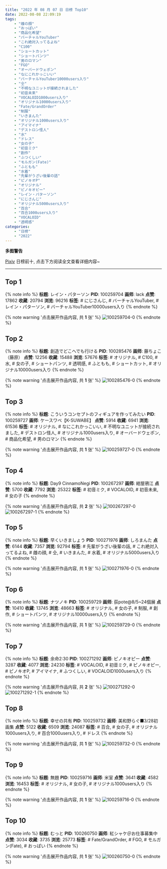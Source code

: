 ```yaml
---
title: "2022 年 08 月 07 日 日榜 Top10"
date: 2022-08-08 22:09:19
tags:
    - "雌の顔"
    - "おっぱい"
    - "商品化希望"
    - "バーチャルYouTuber"
    - "これ絶対入ってるよね"
    - "C100"
    - "ショートカット"
    - "ショートパンツ"
    - "男のロマン"
    - "FGO"
    - "オーバードウェポン"
    - "なにこれかっこいい"
    - "バーチャルYouTuber10000users入り"
    - "仝"
    - "不明なユニットが接続されました"
    - "初音未来"
    - "VOCALOID1000users入り"
    - "オリジナル10000users入り"
    - "Fate/GrandOrder"
    - "制服"
    - "いきまんた"
    - "オリジナル1000users入り"
    - "アイマイナ"
    - "デストロン怪人"
    - "水"
    - "ドレス"
    - "女の子"
    - "初音ミク"
    - "創作"
    - "ふつくしい"
    - "モルガン(Fate)"
    - "ふともも"
    - "水着"
    - "先輩がうざい後輩の話"
    - "ピノキオP"
    - "オリジナル"
    - "ピノキオピー"
    - "レイン・パターソン"
    - "にじさんじ"
    - "オリジナル5000users入り"
    - "百合"
    - "百合1000users入り"
    - "VOCALOID"
    - "透明感"
categories:
    - "日榜"
    - "2022"
---
```


<i class="fa fa-triangle-exclamation"></i>**多图警告**<i class="fa fa-triangle-exclamation"></i>

[Pixiv](https://www.pixiv.net/) 日榜前十, 点击下方阅读全文查看详细内容~

<!-- more -->

---

## Top 1

{% note info %}
**标题**: レイン・パターソン
**PID**: 100259704 **画师**: lack
**点赞**: 17862 **收藏**: 20794 **浏览**: 96216
**标签**: # にじさんじ, # バーチャルYouTuber, # レイン・パターソン, # バーチャルYouTuber10000users入り
{% endnote %}

{% note warning '点击展开作品内容, 共 **1** 张' %}
![100259704-0](https://i.pixiv.re/img-original/img/2022/08/06/00/00/18/100259704_p0.png)
{% endnote %}

## Top 2

{% note info %}
**标题**: 創造でどこへでも行ける
**PID**: 100285476 **画师**: 藤ちょこ（藤原）
**点赞**: 12256 **收藏**: 15488 **浏览**: 57676
**标签**: # オリジナル, # C100, # 水, # 女の子, # ショートパンツ, # 透明感, # ふともも, # ショートカット, # オリジナル10000users入り
{% endnote %}

{% note warning '点击展开作品内容, 共 **1** 张' %}
![100285476-0](https://i.pixiv.re/img-original/img/2022/08/07/00/00/19/100285476_p0.png)
{% endnote %}

## Top 3

{% note info %}
**标题**: こういうコンセプトのフィギュアを作ってみたい
**PID**: 100259727 **画师**: ケースワベ【K-SUWABE】
**点赞**: 5914 **收藏**: 6941 **浏览**: 61536
**标签**: # オリジナル, # なにこれかっこいい, # 不明なユニットが接続されました, # デストロン怪人, # オリジナル1000users入り, # オーバードウェポン, # 商品化希望, # 男のロマン
{% endnote %}

{% note warning '点击展开作品内容, 共 **1** 张' %}
![100259727-0](https://i.pixiv.re/img-original/img/2022/08/06/00/00/21/100259727_p0.jpg)
{% endnote %}

## Top 4

{% note info %}
**标题**: Day9 CinnamoNegi
**PID**: 100267297 **画师**: 紺屋鴉江
**点赞**: 5700 **收藏**: 7792 **浏览**: 25322
**标签**: # 初音ミク, # VOCALOID, # 初音未来, # 女の子
{% endnote %}

{% note warning '点击展开作品内容, 共 **2** 张' %}
![100267297-0](https://i.pixiv.re/img-original/img/2022/08/06/09/44/46/100267297_p0.jpg)
![100267297-1](https://i.pixiv.re/img-original/img/2022/08/06/09/44/46/100267297_p1.jpg)
{% endnote %}

## Top 5

{% note info %}
**标题**: 早くいきましょう
**PID**: 100271976 **画师**: しろまんた
**点赞**: 6144 **收藏**: 7357 **浏览**: 92794
**标签**: # 先輩がうざい後輩の話, # これ絶対入ってるよね, # 雌の顔, # 仝, # いきまんた, # 水着, # オリジナル5000users入り
{% endnote %}

{% note warning '点击展开作品内容, 共 **1** 张' %}
![100271976-0](https://i.pixiv.re/img-original/img/2022/08/06/14/44/35/100271976_p0.png)
{% endnote %}

## Top 6

{% note info %}
**标题**: ナツノキ
**PID**: 100259729 **画师**: 荻pote@8/5~24個展
**点赞**: 10410 **收藏**: 13745 **浏览**: 48663
**标签**: # オリジナル, # 女の子, # 制服, # 創作, # ショートパンツ, # オリジナル10000users入り
{% endnote %}

{% note warning '点击展开作品内容, 共 **1** 张' %}
![100259729-0](https://i.pixiv.re/img-original/img/2022/08/06/00/00/21/100259729_p0.jpg)
{% endnote %}

## Top 7

{% note info %}
**标题**: 余命2:30
**PID**: 100271292 **画师**: ピノキオピー
**点赞**: 3287 **收藏**: 4077 **浏览**: 24230
**标签**: # VOCALOID, # 初音ミク, # ピノキオピー, # ピノキオP, # アイマイナ, # ふつくしい, # VOCALOID1000users入り
{% endnote %}

{% note warning '点击展开作品内容, 共 **2** 张' %}
![100271292-0](https://i.pixiv.re/img-original/img/2022/08/06/14/02/57/100271292_p0.jpg)
![100271292-1](https://i.pixiv.re/img-original/img/2022/08/06/14/02/57/100271292_p1.jpg)
{% endnote %}

## Top 8

{% note info %}
**标题**: 幸せの共有
**PID**: 100259732 **画师**: 美和野らぐ■3/28初画集
**点赞**: 5122 **收藏**: 6509 **浏览**: 24087
**标签**: # 百合, # 女の子, # オリジナル1000users入り, # 百合1000users入り, # ドレス
{% endnote %}

{% note warning '点击展开作品内容, 共 **1** 张' %}
![100259732-0](https://i.pixiv.re/img-original/img/2022/08/06/00/00/21/100259732_p0.png)
{% endnote %}

## Top 9

{% note info %}
**标题**: 無題
**PID**: 100259716 **画师**: 米室
**点赞**: 3641 **收藏**: 4582 **浏览**: 16453
**标签**: # オリジナル, # 女の子, # オリジナル1000users入り
{% endnote %}

{% note warning '点击展开作品内容, 共 **1** 张' %}
![100259716-0](https://i.pixiv.re/img-original/img/2022/08/06/00/28/34/100259716_p0.jpg)
{% endnote %}

## Top 10

{% note info %}
**标题**: むっと
**PID**: 100260750 **画师**: 紅シャケ＠お仕事募集中
**点赞**: 3034 **收藏**: 3735 **浏览**: 25773
**标签**: # Fate/GrandOrder, # FGO, # モルガン(Fate), # おっぱい
{% endnote %}

{% note warning '点击展开作品内容, 共 **1** 张' %}
![100260750-0](https://i.pixiv.re/img-original/img/2022/08/06/00/28/30/100260750_p0.jpg)
{% endnote %}
